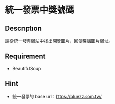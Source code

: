 # 統一發票中獎號碼

## Description

請從統一發票網站中找出開獎圖片，回傳開講圖片網址。

## Requirement

* BeautifulSoup

## Hint

* 統一發票的 base url：https://bluezz.com.tw/
